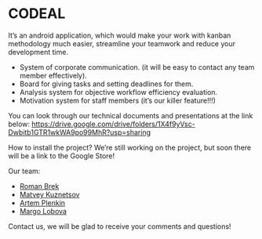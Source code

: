 # CODEAL

  It’s an android application, which would make your work with kanban methodology much easier, streamline your teamwork and reduce your development time. 

  - System of corporate communication. (it will be easy to contact any team member effectively). 
  - Board for giving tasks and setting deadlines for them.
  - Analysis system for objective workflow efficiency evaluation.
  - Motivation system for staff members (it’s our killer feature!!!)

You can look through our technical documents and presentations at the link below: 
  https://drive.google.com/drive/folders/1X4f9yVsc-Dwbitb1GTR1wkWA9po99MhR?usp=sharing

How to install the project?
  We’re still working on the project, but soon there will be a link to the Google Store!

Our team:

  - [Roman Brek](https://github.com/ghB111)
  - [Matvey Kuznetsov](https://github.com/Matvey0123)
  - [Artem Plenkin](https://github.com/ArtemPlenkin)
  - [Margo Lobova](https://github.com/MargaritaLobova)

Contact us, we will be glad to receive your comments and questions!
